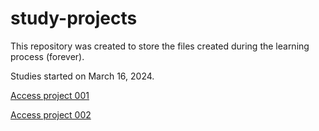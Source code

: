 # study-projects
 This repository was created to store the files created during the learning process (forever).

 Studies started on March 16, 2024.

<a href="https://rodrigooal.github.io/study-projects/sp-001">Access project 001</a>

<a href="https://rodrigooal.github.io/study-projects/sp-002">Access project 002</a>